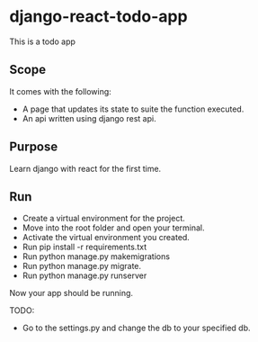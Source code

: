 # django-react-todo-app
This is a todo app


## Scope
It comes with the following:
- A page that updates its state to suite the function executed.
- An api written using django rest api.


## Purpose
Learn django with react for the first time.


## Run
- Create a virtual environment for the project.
- Move into the root folder and open your terminal.
- Activate the virtual environment you created.
- Run pip install -r requirements.txt
- Run python manage.py makemigrations
- Run python manage.py migrate.
- Run python manage.py runserver


Now your app should be running.


TODO:
- Go to the settings.py and change the db to your specified db.

